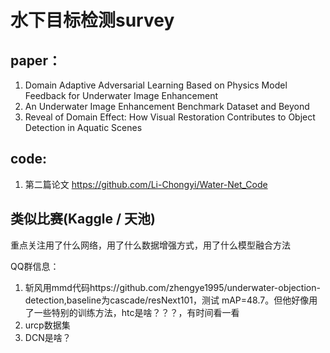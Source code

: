 # 水下目标检测survey

## paper：

1. Domain Adaptive Adversarial Learning Based on Physics Model Feedback for Underwater Image Enhancement
2. An Underwater Image Enhancement Benchmark Dataset and Beyond
3. Reveal of Domain Effect: How Visual Restoration Contributes to Object Detection in Aquatic Scenes

## code:

1. 第二篇论文 https://github.com/Li-Chongyi/Water-Net_Code

## 类似比赛(Kaggle / 天池)

重点关注用了什么网络，用了什么数据增强方式，用了什么模型融合方法

QQ群信息：

1. 斩风用mmd代码https://github.com/zhengye1995/underwater-objection-detection,baseline为cascade/resNext101，测试 mAP=48.7。但他好像用了一些特别的训练方法，htc是啥？？？，有时间看一看
2. urcp数据集
3. DCN是啥？

